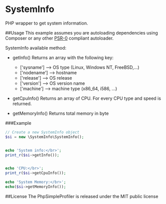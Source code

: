 SystemInfo
==========

PHP wrapper to get system information.

##Usage
This example assumes you are autoloading dependencies using Composer or any other [PSR-0](https://github.com/php-fig/fig-standards/blob/master/accepted/PSR-0.md) compliant autoloader.

SystemInfo available method:

- getInfo()
	Returns an array with the following key:
     - ['sysname'] --> OS type (Linux, Windows NT, FreeBSD,...)
     - ['nodename'] --> hostname
     - ['release'] --> OS release
     - ['version'] --> OS version name
     - ['machine'] --> machine type (x86_64, i586, ...)

		
- getCpuInfo()
	Returns an array of CPU. For every CPU type and speed is returned.

	
- getMemoryInfo()
	Returns total memory in byte
	


###Example
```php
// Create a new SystemInfo object
$si = new \SystemInfo\SystemInfo();


echo 'System info:</br>';
print_r($si->getInfo());


echo 'CPU:</br>';
print_r($si->getCpuInfo());

echo 'System Memory:</br>';
echo($si->getMemoryInfo());

````



##License
The PhpSimpleProfiler is released under the MIT public license

